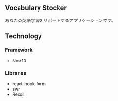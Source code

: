 ## Vocabulary Stocker
あなたの英語学習をサポートするアプリケーションです。

## Technology
### Framework
- Next13
### Libraries
- react-hook-form
- swr
- Recoil